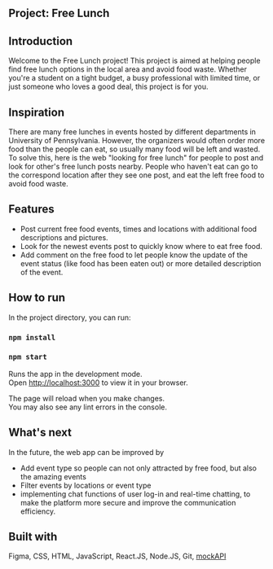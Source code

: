 ## Project: Free Lunch

## Introduction

Welcome to the Free Lunch project! This project is aimed at helping people find free lunch options in the local area and avoid food waste. Whether you're a student on a tight budget, a busy professional with limited time, or just someone who loves a good deal, this project is for you.

## Inspiration

There are many free lunches in events hosted by different departments in University of Pennsylvania. However, the organizers would often order more food than the people can eat, so usually many food will be left and wasted. To solve this, here is the web "looking for free lunch" for people to post and look for other's free lunch posts nearby. People who haven't eat can go to the correspond location after they see one post, and eat the left free food to avoid food waste.

## Features
- Post current free food events, times and locations with additional food descriptions and pictures. 
- Look for the newest events post to quickly know where to eat free food.
- Add comment on the free food to let people know the update of the event status (like food has been eaten out) or more detailed description of the event.

## How to run

In the project directory, you can run:

### `npm install`
### `npm start`

Runs the app in the development mode.\
Open [http://localhost:3000](http://localhost:3000) to view it in your browser.

The page will reload when you make changes.\
You may also see any lint errors in the console.

## What's next

In the future, the web app can be improved by 
- Add event type so people can not only attracted by free food, but also the amazing events
- Filter events by locations or event type
- implementing chat functions of user log-in and real-time chatting, to make the platform more secure and improve the communication efficiency.

## Built with
Figma, CSS, HTML, JavaScript, React.JS, Node.JS, Git, [mockAPI](https://mockapi.io/)

